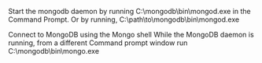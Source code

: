 Start the mongodb daemon by running C:\mongodb\bin\mongod.exe in the Command Prompt. Or by running, C:\path\to\mongodb\bin\mongod.exe

Connect to MongoDB using the Mongo shell While the MongoDB daemon is running, from a different Command prompt window run C:\mongodb\bin\mongo.exe